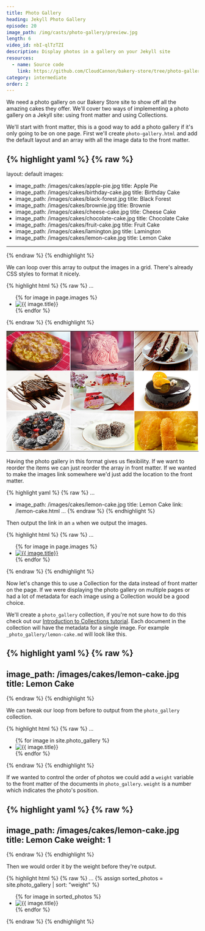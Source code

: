 ```yaml
---
title: Photo Gallery
heading: Jekyll Photo Gallery
episode: 20
image_path: /img/casts/photo-gallery/preview.jpg
length: 6
video_id: nbI-qlTzTZI
description: Display photos in a gallery on your Jekyll site
resources:
  - name: Source code
    link: https://github.com/CloudCannon/bakery-store/tree/photo-gallery
category: intermediate
order: 2
---
```

We need a photo gallery on our Bakery Store site to show off all the amazing cakes they offer. We'll cover two ways of implementing a photo gallery on a Jekyll site: using front matter and using Collections.

We'll start with front matter, this is a good way to add a photo gallery if it's only going to be on one page. First we'll create `photo-gallery.html` and add the default layout and an array with all the image data to the front matter.

{% highlight yaml %}
{% raw %}
---
layout: default
images:
  - image_path: /images/cakes/apple-pie.jpg
    title: Apple Pie
  - image_path: /images/cakes/birthday-cake.jpg
    title: Birthday Cake
  - image_path: /images/cakes/black-forest.jpg
    title: Black Forest
  - image_path: /images/cakes/brownie.jpg
    title: Brownie
  - image_path: /images/cakes/cheese-cake.jpg
    title: Cheese Cake
  - image_path: /images/cakes/chocolate-cake.jpg
    title: Chocolate Cake
  - image_path: /images/cakes/fruit-cake.jpg
    title: Fruit Cake
  - image_path: /images/cakes/lamington.jpg
    title: Lamington
  - image_path: /images/cakes/lemon-cake.jpg
    title: Lemon Cake
---
{% endraw %}
{% endhighlight %}

We can loop over this array to output the images in a grid. There's already CSS styles to format it nicely.

{% highlight html %}
{% raw %}
...
<ul class="photo-gallery">
  {% for image in page.images %}
    <li><img src="{{ image.image_path }}" alt="{{ image.title}}"/></li>
  {% endfor %}
</ul>
{% endraw %}
{% endhighlight %}

![Cakes](/img/casts/photo-gallery/cakes.jpg)

Having the photo gallery in this format gives us flexibility. If we want to reorder the items we can just reorder the array in front matter. If we wanted to make the images link somewhere we'd just add the location to the front matter.

{% highlight yaml %}
{% raw %}
...
- image_path: /images/cakes/lemon-cake.jpg
  title: Lemon Cake
  link: /lemon-cake.html
...
{% endraw %}
{% endhighlight %}

Then output the link in an `a` when we output the images.

{% highlight html %}
{% raw %}
...
<ul class="photo-gallery">
  {% for image in page.images %}
    <li>
      <a href="{{ image.link }}">
        <img src="{{ image.image_path }}" alt="{{ image.title}}"/>
      </a>
    </li>
  {% endfor %}
</ul>
{% endraw %}
{% endhighlight %}

Now let's change this to use a Collection for the data instead of front matter on the page. If we were displaying the photo gallery on multiple pages or had a lot of metadata for each image using a Collection would be a good choice.

We'll create a `photo_gallery` collection, if you're not sure how to do this check out our [Introduction to Collections tutorial](/jekyll-casts/introduction-to-collections/). Each document in the collection will have the metadata for a single image. For example `_photo_gallery/lemon-cake.md` will look like this.

{% highlight yaml %}
{% raw %}
---
image_path: /images/cakes/lemon-cake.jpg
title: Lemon Cake
---
{% endraw %}
{% endhighlight %}

We can tweak our loop from before to output from the `photo_gallery` collection.

{% highlight html %}
{% raw %}
...
<ul class="photo-gallery">
  {% for image in site.photo_gallery %}
    <li><img src="{{ image.image_path }}" alt="{{ image.title}}"/></li>
  {% endfor %}
</ul>
{% endraw %}
{% endhighlight %}

If we wanted to control the order of photos we could add a `weight` variable to the front matter of the documents in `photo_gallery`. `weight` is a number which indicates the photo's position.

{% highlight yaml %}
{% raw %}
---
image_path: /images/cakes/lemon-cake.jpg
title: Lemon Cake
weight: 1
---
{% endraw %}
{% endhighlight %}

Then we would order it by the weight before they're output.

{% highlight html %}
{% raw %}
...
{% assign sorted_photos = site.photo_gallery | sort: "weight" %}
<ul class="photo-gallery">
  {% for image in sorted_photos %}
    <li><img src="{{ image.image_path }}" alt="{{ image.title}}"/></li>
  {% endfor %}
</ul>
{% endraw %}
{% endhighlight %}
